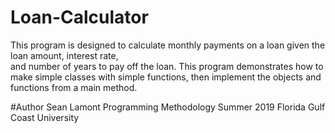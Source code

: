 # Loan-Calculator
This program is designed to calculate monthly payments on a loan given the loan amount, interest rate,  
and number of years to pay off the loan. This program demonstrates how to make simple classes with simple functions, 
then implement the objects and functions from a main method. 

#Author
Sean Lamont
Programming Methodology
Summer 2019
Florida Gulf Coast University
